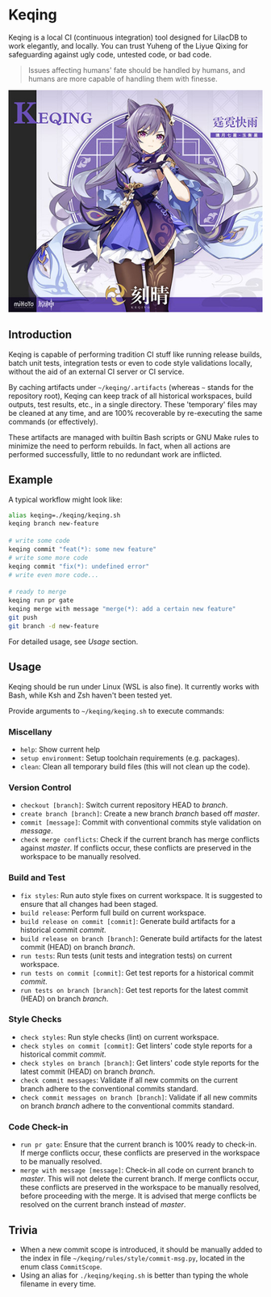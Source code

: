 # Keqing

Keqing is a local CI (continuous integration) tool designed for LilacDB to work
elegantly, and locally. You can trust Yuheng of the Liyue Qixing for
safeguarding against ugly code, untested code, or bad code.

> Issues affecting humans' fate should be handled by humans, and humans are
  more capable of handling them with finesse.

![Keqing, Yuheng of the Liyue Qixing](./docs/keqing_character_art.jpg)

## Introduction

Keqing is capable of performing tradition CI stuff like running release builds,
batch unit tests, integration tests or even to code style validations locally,
without the aid of an external CI server or CI service.

By caching artifacts under `~/keqing/.artifacts` (whereas `~` stands for the
repository root), Keqing can keep track of all historical workspaces, build
outputs, test results, etc., in a single directory. These 'temporary' files may
be cleaned at any time, and are 100% recoverable by re-executing the same
commands (or effectively).

These artifacts are managed with builtin Bash scripts or GNU Make rules to
minimize the need to perform rebuilds. In fact, when all actions are performed
successfully, little to no redundant work are inflicted.

## Example

A typical workflow might look like:

```bash
alias keqing=./keqing/keqing.sh
keqing branch new-feature

# write some code
keqing commit "feat(*): some new feature"
# write some more code
keqing commit "fix(*): undefined error"
# write even more code...

# ready to merge
keqing run pr gate
keqing merge with message "merge(*): add a certain new feature"
git push
git branch -d new-feature
```

For detailed usage, see *Usage* section.

## Usage

Keqing should be run under Linux (WSL is also fine). It currently works with
Bash, while Ksh and Zsh haven't been tested yet.

Provide arguments to `~/keqing/keqing.sh` to execute commands:

### Miscellany

- `help`: Show current help
- `setup environment`: Setup toolchain requirements (e.g. packages).
- `clean`: Clean all temporary build files (this will not clean up the code).

### Version Control

- `checkout [branch]`: Switch current repository HEAD to _branch_.
- `create branch [branch]`: Create a new branch _branch_ based off _master_.
- `commit [message]`: Commit with conventional commits style validation on
  _message_.
- `check merge conflicts`: Check if the current branch has merge conflicts
  against _master_. If conflicts occur, these conflicts are preserved in the
  workspace to be manually resolved.

### Build and Test

- `fix styles`: Run auto style fixes on current workspace. It is suggested to
  ensure that all changes had been staged.
- `build release`: Perform full build on current workspace.
- `build release on commit [commit]`: Generate build artifacts for a historical
  commit _commit_.
- `build release on branch [branch]`: Generate build artifacts for the latest
  commit (HEAD) on branch _branch_.
- `run tests`: Run tests (unit tests and integration tests) on current
  workspace.
- `run tests on commit [commit]`: Get test reports for a historical commit
  _commit_.
- `run tests on branch [branch]`: Get test reports for the latest commit (HEAD)
  on branch _branch_.

### Style Checks

- `check styles`: Run style checks (lint) on current workspace.
- `check styles on commit [commit]`: Get linters' code style reports for a
  historical commit _commit_.
- `check styles on branch [branch]`: Get linters' code style reports for the
  latest commit (HEAD) on branch _branch_.
- `check commit messages`: Validate if all new commits on the current branch
  adhere to the conventional commits standard.
- `check commit messages on branch [branch]`: Validate if all new commits on
  branch _branch_ adhere to the conventional commits standard.

### Code Check-in

- `run pr gate`: Ensure that the current branch is 100% ready to check-in. If
  merge conflicts occur, these conflicts are preserved in the workspace to be
  manually resolved.
- `merge with message [message]`: Check-in all code on current branch to
  _master_. This will not delete the current branch. If merge conflicts occur,
  these conflicts are preserved in the workspace to be manually resolved,
  before proceeding with the merge. It is advised that merge conflicts be
  resolved on the current branch instead of _master_.

## Trivia

- When a new commit scope is introduced, it should be manually added to the
  index in file `~/keqing/rules/style/commit-msg.py`, located in the enum class
  `CommitScope`.
- Using an alias for `./keqing/keqing.sh` is better than typing the whole
  filename in every time.
